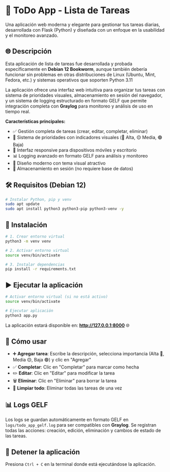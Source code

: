 # 📝 ToDo App - Lista de Tareas

Una aplicación web moderna y elegante para gestionar tus tareas diarias, desarrollada con Flask (Python) y diseñada con un enfoque en la usabilidad y el monitoreo avanzado.

## 🌐 Descripción

Esta aplicación de lista de tareas fue desarrollada y probada específicamente en **Debian 12 Bookworm**, aunque también debería funcionar sin problemas en otras distribuciones de Linux (Ubuntu, Mint, Fedora, etc.) y sistemas operativos que soporten Python 3.11

La aplicación ofrece una interfaz web intuitiva para organizar tus tareas con sistema de prioridades visuales, almacenamiento en sesión del navegador, y un sistema de logging estructurado en formato GELF que permite integración completa con **Graylog** para monitoreo y análisis de uso en tiempo real.

**Características principales:**
- ✅ Gestión completa de tareas (crear, editar, completar, eliminar)
- 🎯 Sistema de prioridades con indicadores visuales (🔴 Alta, 🟡 Media, 🟢 Baja)
- 📱 Interfaz responsive para dispositivos móviles y escritorio
- 📊 Logging avanzado en formato GELF para análisis y monitoreo
- 🎨 Diseño moderno con tema visual atractivo
- 💾 Almacenamiento en sesión (no requiere base de datos)

## 🛠️ Requisitos (Debian 12)

```bash
# Instalar Python, pip y venv
sudo apt update
sudo apt install python3 python3-pip python3-venv -y
```

## 🚀 Instalación

```bash
# 1. Crear entorno virtual
python3 -m venv venv

# 2. Activar entorno virtual
source venv/bin/activate

# 3. Instalar dependencias
pip install -r requirements.txt
```

## ▶️ Ejecutar la aplicación

```bash
# Activar entorno virtual (si no está activo)
source venv/bin/activate

# Ejecutar aplicación
python3 app.py
```

La aplicación estará disponible en: **http://127.0.0.1:8000** 🌐

## 🎯 Cómo usar

- ➕ **Agregar tarea**: Escribe la descripción, selecciona importancia (Alta 🔴, Media 🟡, Baja 🟢) y clic en "Agregar"
- ✅ **Completar**: Clic en "Completar" para marcar como hecha
- ✏️ **Editar**: Clic en "Editar" para modificar la tarea
- 🗑️ **Eliminar**: Clic en "Eliminar" para borrar la tarea
- 🧹 **Limpiar todo**: Eliminar todas las tareas de una vez

## 📊 Logs GELF

Los logs se guardan automáticamente en formato GELF en `logs/todo_app_gelf.log` para ser compatibles con **Graylog**. Se registran todas las acciones: creación, edición, eliminación y cambios de estado de las tareas.

## 🛑 Detener la aplicación

Presiona `Ctrl + C` en la terminal donde está ejecutándose la aplicación.